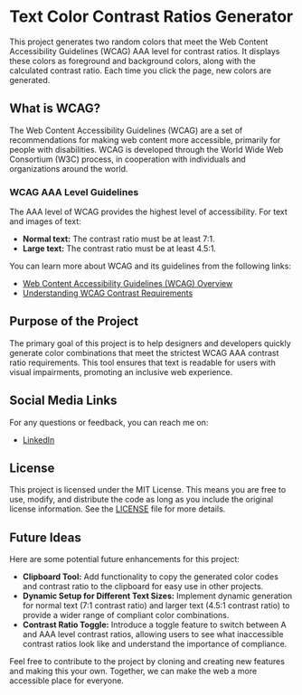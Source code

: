 # Text Color Contrast Ratios Generator

This project generates two random colors that meet the Web Content Accessibility Guidelines (WCAG) AAA level for contrast ratios. It displays these colors as foreground and background colors, along with the calculated contrast ratio. Each time you click the page, new colors are generated.

## What is WCAG?

The Web Content Accessibility Guidelines (WCAG) are a set of recommendations for making web content more accessible, primarily for people with disabilities. WCAG is developed through the World Wide Web Consortium (W3C) process, in cooperation with individuals and organizations around the world.

### WCAG AAA Level Guidelines

The AAA level of WCAG provides the highest level of accessibility. For text and images of text:

- **Normal text:** The contrast ratio must be at least 7:1.
- **Large text:** The contrast ratio must be at least 4.5:1.

You can learn more about WCAG and its guidelines from the following links:

- [Web Content Accessibility Guidelines (WCAG) Overview](https://www.w3.org/WAI/standards-guidelines/wcag/)
- [Understanding WCAG Contrast Requirements](https://www.w3.org/WAI/WCAG21/Understanding/contrast-minimum.html)

## Purpose of the Project

The primary goal of this project is to help designers and developers quickly generate color combinations that meet the strictest WCAG AAA contrast ratio requirements. This tool ensures that text is readable for users with visual impairments, promoting an inclusive web experience.

## Social Media Links

For any questions or feedback, you can reach me on:

- [LinkedIn](https://www.linkedin.com/in/jonamichahammo/)

## License

This project is licensed under the MIT License. This means you are free to use, modify, and distribute the code as long as you include the original license information. See the [LICENSE](LICENSE) file for more details.

## Future Ideas

Here are some potential future enhancements for this project:

- **Clipboard Tool:** Add functionality to copy the generated color codes and contrast ratio to the clipboard for easy use in other projects.
- **Dynamic Setup for Different Text Sizes:** Implement dynamic generation for normal text (7:1 contrast ratio) and larger text (4.5:1 contrast ratio) to provide a wider range of compliant color combinations.
- **Contrast Ratio Toggle:** Introduce a toggle feature to switch between A and AAA level contrast ratios, allowing users to see what inaccessible contrast ratios look like and understand the importance of compliance.

Feel free to contribute to the project by cloning and creating new features and making this your own. Together, we can make the web a more accessible place for everyone.
